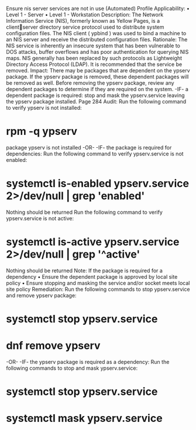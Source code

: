 Ensure nis server services are not in use (Automated)
Profile Applicability:
• Level 1 - Server
• Level 1 - Workstation
Description:
The Network Information Service (NIS), formerly known as Yellow Pages, is a clientserver directory service protocol used to distribute system configuration files. The NIS 
client ( ypbind ) was used to bind a machine to an NIS server and receive the 
distributed configuration files.
Rationale:
The NIS service is inherently an insecure system that has been vulnerable to DOS 
attacks, buffer overflows and has poor authentication for querying NIS maps. NIS 
generally has been replaced by such protocols as Lightweight Directory Access 
Protocol (LDAP). It is recommended that the service be removed.
Impact:
There may be packages that are dependent on the ypserv package. If the ypserv
package is removed, these dependent packages will be removed as well. Before 
removing the ypserv package, review any dependent packages to determine if they are 
required on the system.
-IF- a dependent package is required: stop and mask the ypserv.service leaving the 
ypserv package installed.
Page 284
Audit:
Run the following command to verify ypserv is not installed:
# rpm -q ypserv
package ypserv is not installed
-OR-
-IF- the package is required for dependencies:
Run the following command to verify ypserv.service is not enabled:
# systemctl is-enabled ypserv.service 2>/dev/null | grep 'enabled'
Nothing should be returned
Run the following command to verify ypserv.service is not active:
# systemctl is-active ypserv.service 2>/dev/null | grep '^active'
Nothing should be returned
Note: If the package is required for a dependency
• Ensure the dependent package is approved by local site policy
• Ensure stopping and masking the service and/or socket meets local site policy
Remediation:
Run the following commands to stop ypserv.service and remove ypserv package:
# systemctl stop ypserv.service
# dnf remove ypserv
-OR-
-IF- the ypserv package is required as a dependency:
Run the following commands to stop and mask ypserv.service:
# systemctl stop ypserv.service
# systemctl mask ypserv.service